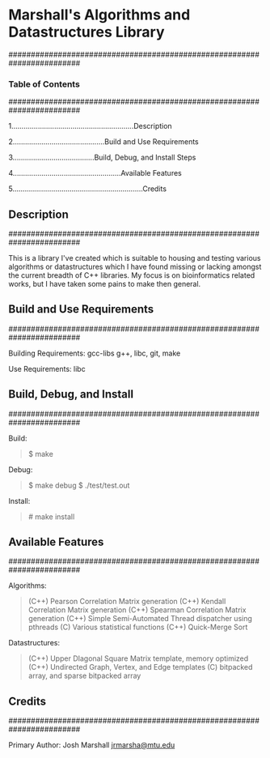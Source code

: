 # Marshall's Algorithms and Datastructures Library
########################################################################

### Table of Contents
########################################################################

1............................................................Description

2.............................................Build and Use Requirements

3........................................Build, Debug, and Install Steps

4.....................................................Available Features

5................................................................Credits

## Description
########################################################################

This is a library I've created which is suitable to housing and testing
various algorithms or datastructures which I have found missing or
lacking amongst the current breadth of C++ libraries.  My focus is on
bioinformatics related works, but I have taken some pains to make then
general.

## Build and Use Requirements
########################################################################

Building Requirements: gcc-libs g++, libc, git, make

Use Requirements: libc

## Build, Debug, and Install
########################################################################

Build:
>$ make

Debug:
>$ make debug
>$ ./test/test.out

Install:
> \# make install

## Available Features
########################################################################

Algorithms:
>(C++) Pearson Correlation Matrix generation
>(C++) Kendall Correlation Matrix generation
>(C++) Spearman Correlation Matrix generation
>(C++) Simple Semi-Automated Thread dispatcher using pthreads
>(C) Various statistical functions
>(C++) Quick-Merge Sort

Datastructures:
>(C++) Upper DIagonal Square Matrix template, memory optimized
>(C++) Undirected Graph, Vertex, and Edge templates
>(C) bitpacked array, and sparse bitpacked array

## Credits
########################################################################

Primary Author: Josh Marshall <jrmarsha@mtu.edu>

